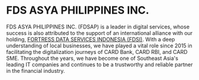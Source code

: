 
# FDS ASYA PHILIPPINES INC.

FDS ASYA PHILIPPINES INC. (FDSAP) is a leader in digital services,
whose success is also attributed to the support of an international
alliance with our holding, [FORTRESS DATA SERVICES INDONESIA (FDSI)](https://fds.co.id/).
With a deep understanding of local businesses, we have played a vital
role since 2015 in facilitating the digitalization journeys of CARD Bank, CARD RBI,
and CARD SME. Throughout the years, we have become one  of Southeast Asia's leading
IT companies and continues to be a trustworthy and reliable partner in the financial industry.
